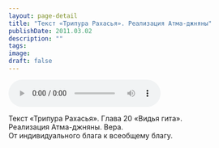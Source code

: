 ```yaml
---
layout: page-detail
title: "Текст «Трипура Рахасья». Реализация Атма-джняны"
publishDate: 2011.03.02
description: ""
tags:
image:
draft: false
---
```


<audio title="2011.03.02 - Текст «Трипура Рахасья». Реализация Атма-джняны.mp3" src="/upload/iblock/423/423256920612bb50acef6d9568ba6413.mp3" controls=""></audio>

 Текст «Трипура Рахасья». Глава 20 «Видья гита».  
 Реализация Атма-джняны. Вера.  
 От индивидуального блага к всеобщему благу.  

  
